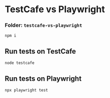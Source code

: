 # TestCafe vs Playwright

### Folder: `testcafe-vs-playwright`

`npm i`

## Run tests on TestCafe

`node testcafe`

## Run tests on Playwright

`npx playwright test`

